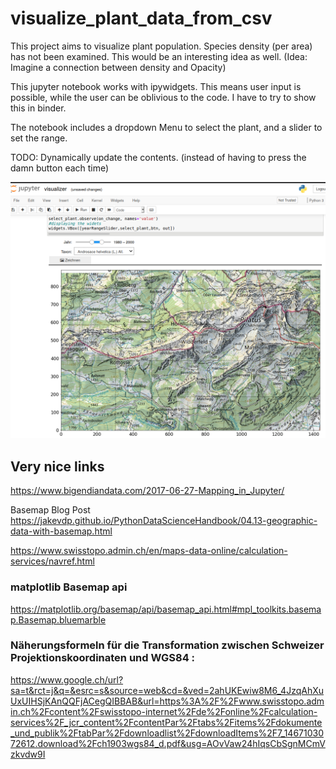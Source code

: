 # visualize_plant_data_from_csv

This project aims to visualize plant population. Species density (per area) has not been examined. This would be an interesting idea as well. (Idea: Imagine a connection between density and Opacity)

This jupyter notebook works with ipywidgets. This means user input is possible, while the user can be oblivious to the code. I have to try to show this in binder. 

The notebook includes a dropdown Menu to select the plant, and a slider to set the range. 

TODO: Dynamically update the contents. (instead of having to press the damn button each time)


![Alt text](previews_visualizer.png?raw=true)


## Very nice links
https://www.bigendiandata.com/2017-06-27-Mapping_in_Jupyter/

Basemap Blog Post
https://jakevdp.github.io/PythonDataScienceHandbook/04.13-geographic-data-with-basemap.html

https://www.swisstopo.admin.ch/en/maps-data-online/calculation-services/navref.html

### matplotlib Basemap api
https://matplotlib.org/basemap/api/basemap_api.html#mpl_toolkits.basemap.Basemap.bluemarble
### Näherungsformeln für die Transformation zwischen Schweizer Projektionskoordinaten und WGS84 :
https://www.google.ch/url?sa=t&rct=j&q=&esrc=s&source=web&cd=&ved=2ahUKEwiw8M6_4JzqAhXuUxUIHSjKAnQQFjACegQIBBAB&url=https%3A%2F%2Fwww.swisstopo.admin.ch%2Fcontent%2Fswisstopo-internet%2Fde%2Fonline%2Fcalculation-services%2F_jcr_content%2FcontentPar%2Ftabs%2Fitems%2Fdokumente_und_publik%2FtabPar%2Fdownloadlist%2FdownloadItems%2F7_1467103072612.download%2Fch1903wgs84_d.pdf&usg=AOvVaw24hIqsCbSgnMCmVzkvdw9I
